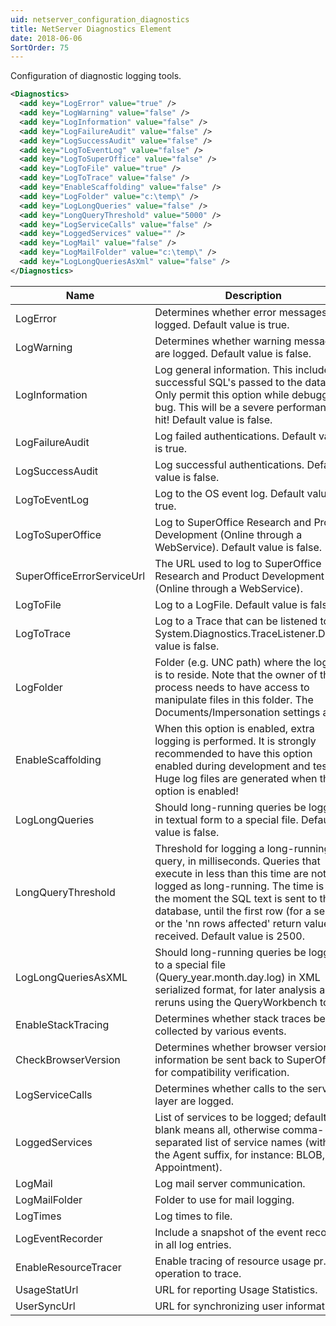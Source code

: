 ```yaml
---
uid: netserver_configuration_diagnostics
title: NetServer Diagnostics Element
date: 2018-06-06
SortOrder: 75
---
```

Configuration of diagnostic logging tools.

```xml
<Diagnostics>
  <add key="LogError" value="true" />
  <add key="LogWarning" value="false" />
  <add key="LogInformation" value="false" />
  <add key="LogFailureAudit" value="false" />
  <add key="LogSuccessAudit" value="false" />
  <add key="LogToEventLog" value="false" />
  <add key="LogToSuperOffice" value="false" />
  <add key="LogToFile" value="true" />
  <add key="LogToTrace" value="false" />
  <add key="EnableScaffolding" value="false" />
  <add key="LogFolder" value="c:\temp\" />
  <add key="LogLongQueries" value="false" />
  <add key="LongQueryThreshold" value="5000" />
  <add key="LogServiceCalls" value="false" />
  <add key="LoggedServices" value="" />
  <add key="LogMail" value="false" />
  <add key="LogMailFolder" value="c:\temp\" />
  <add key="LogLongQueriesAsXml" value="false" />
</Diagnostics>
```

|Name|Description|
|------------|-|
|LogError|Determines whether error messages are logged. Default value is true.|
|LogWarning|Determines whether warning messages are logged. Default value is false.|
|LogInformation|Log general information. This includes successful SQL's passed to the database. Only permit this option while debugging a bug.  This will be a severe performance hit! Default value is false.|
|LogFailureAudit|Log failed authentications. Default value is true.|
|LogSuccessAudit|Log successful authentications. Default value is false.|
|LogToEventLog|Log to the OS event log. Default value is true.|
|LogToSuperOffice|Log to SuperOffice Research and Product Development (Online through a WebService). Default value is false.|
|SuperOfficeErrorServiceUrl|The URL used to log to SuperOffice Research and Product Development (Online through a WebService).|
|LogToFile|Log to a LogFile. Default value is false.|
|LogToTrace|Log to a Trace that can be listened to by a System.Diagnostics.TraceListener.Default value is false.|
|LogFolder|Folder (e.g. UNC path) where the log file is to reside.  Note that the owner of the process needs to have access to manipulate files in this folder. The Documents/Impersonation settings apply!|
|EnableScaffolding|When this option is enabled, extra logging is performed. It is strongly recommended to have this option enabled during development and testing. Huge log files are generated when this option is enabled!|
|LogLongQueries|Should long-running queries be logged in textual form to a special file. Default value is false.|
|LongQueryThreshold|Threshold for logging a long-running query, in milliseconds. Queries that execute in less than this time are not logged as long-running. The time is from the moment the SQL text is sent to the database, until the first row (for a select) or the 'nn rows affected' return value is received. Default value is  2500.|
|LogLongQueriesAsXML|Should long-running queries be logged to a special file (Query_year.month.day.log) in XML serialized format, for later analysis and reruns using the QueryWorkbench tool.|
|EnableStackTracing|Determines whether stack traces be collected by various events.|
|CheckBrowserVersion|Determines whether browser version information be sent back to SuperOffice for compatibility verification.|
|LogServiceCalls|Determines whether calls to the service layer are logged.|
|LoggedServices|List of services to be logged; default blank means all, otherwise comma-separated list of service names (without the Agent suffix, for instance: BLOB, Appointment).|
|LogMail|Log mail server communication.|
|LogMailFolder|Folder to use for mail logging.|
|LogTimes|Log times to file.|
|LogEventRecorder|Include a snapshot of the event recorder in all log entries.|
|EnableResourceTracer|Enable tracing of resource usage pr. operation to trace.|
|UsageStatUrl|URL for reporting Usage Statistics.|
|UserSyncUrl|URL for synchronizing user information.|
